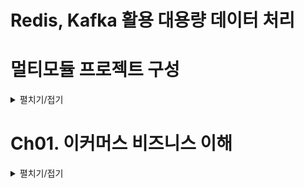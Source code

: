 # Redis, Kafka 활용 대용량 데이터 처리

# 멀티모듈 프로젝트 구성
<details>
<summary>펼치기/접기</summary>

### 1. Spring Project 생성 (Root 모듈)
  - 생성된 Root 모듈 프로젝트의 src 디렉토리 제거
### 2. Main Thread 서버 모듈 구성 (module-application)
  - Root 모듈 Project에서 새 Module추가  
    - Spring Initializer 선택  
      (Spring으로 해야 Boot Main Thread 클래스가 생성되며 일반 module일 경우 일반 Main클래스가 생성된다.)
### 3. 순수 컴포넌트 모듈 구성 (module-redis/module-kafka)
  - Root 모듈 Project에서 새 Module추가
    - New Module을 선택
### 4. Root 모듈 pom.xml에 자식 모듈을 dependency로 관리한다.
  - (root module)/pom.xml
   ```
   <dependency>
       <groupId>com.fc</groupId>
       <artifactId>module-redis</artifactId>
       <version>0.0.1-SNAPSHOT</version>
   </dependency>
   <dependency>
       <groupId>com.fc</groupId>
       <artifactId>module-application</artifactId>
       <version>0.0.1-SNAPSHOT</version>
   </dependency>
   ```
### 5. Main Thread 서버 모듈의 Main클래스 수정
- @SpringBootApplication 어노테이션 scanBasePackages 옵션 추가
  - module-application/MainApplication.java
    ```java
    @SpringBootApplication(
            /* 모든 모듈을 다 스캔하는 것은 시간도 오래걸리고 굉장히 비효율적이기 때문에, 빈으로 등록해야 되는 필요한 것들만 명시한다. */
            scanBasePackages = {"com.fc"}
    )
    public class MainApplication {/*생략*/}
    ```
</details>

# Ch01. 이커머스 비즈니스 이해
<details>
<summary>펼치기/접기</summary>

## 01. 이커머스 비즈니스 타입 및 환경

### E-commerce란?

commerce는 상거래라는 뜻으로, E-commerce는 전자상거래를 뜻한다.

과거의 시장 개념이 온라인 상점으로 옮겨졌다고 쉽게 생각하면 된다.

과거에는 발로 걸어서 시장을 가거나 차를 타고 시장을 가는 등 실제 대면을 통해 상거래를 진행했다면 현재는 모바일기기 혹은 패드 랩탑 pc 등을 통해 온라인으로 시장 상거래처럼 거래한다.

### Skateholder: 이해관계자

- 판매자(Seller, 사업자 or 개인)
- 구매자(Buyer, 소비자 or 사업자)
- `Platform 사업자` (OpenMarket: Naver, Coupang, VericalMarket:무신사)
+ 제품이나 서비스를 만드는 사람

## E-commere Business Type

### Brand Store - ex) Ni*e

실제 프로덕트를 만들고(물론 외주 가능) 브랜드를 만들어 자신들의 공식 홈페이지 웹사이트를 제작하여 고객들이 온라인에서 쉽게 구매할 수 있도록 만드는 역할이다.

이 사람들의 주 관점은 자사 제품에 대해 어떻게 잘 판매 할 것인지가 주 목적이다.

자신들의 제품을 잘 판매하기 위한 도구로서 온라인 마켓을 이용한다고 볼 수 있다.

그렇기에 상품의 세세한 내용이나 정확한 설명, 소재 등이 명확하게 표현되어 있는 경우가 많다.

### Open Market- ex) Cou*ang, Na*er

예를 들어 장난감 을 검색했을 때  출력되고 여러 사업자들이 판매하는 장난감에 대한 물건 리스트가 수십 수백 수천개 검색된다.

이러한 비즈니스 타입을 `오픈 마켓` 이라고 부른다.

Producer(공급자)가 따로 있고 Seller들이 구매하여 Open Market에 올리는 경우와

Producer가 직접 올리는 두가지 경우가 있다.

이러한 플랫폼 사업자들의 주관점은 마켓을 얼마나 어떻게 활성화 시킬 수 있을까 라는 고민이 주된 주관점이다.

좀더 많은 Seller(상인) 들이 모여야 물건의 수가 풍부해지고, 구매자들이 소비할 컨텐츠들이 점점 많아지면서 마켓이 점점 커지고 그로 인해 플랫폼 사업자가 얻는 중간 마진 등이 올라갈 수 있기 때문이다.

### Brand Store Type과 차이점

1. 상품의 개수와 다양성이 많다.
   상품의 수가 굉장히 많다.
   예시로 들었던 Ni*e는 해당 브랜드에서 만든 상품이 대부분 이다.
   하지만 오픈마켓의 경우 사업자가 늘수록 계속 상품이 늘어나고, 가격, 스타일 등 상품 카테고리의 다양성이 굉장히 많아진다
2. 판매자 관리
   편한 환경을 제공함으로 써 마켓의 이점을 충분히 어필하여 판매자를 모으는것이 중요하다.
3. 정보 통제의 어려움
   굉장히 많은 사업자들이 존재하기 때문에 그들이 관리하는 데이터 체계와 플랫폼에서 관리하는 정보 체계가 다를수 밖에 없으므로 이러한 것들을 하나로 모아 통합하여 관리해야 한다.
</details>